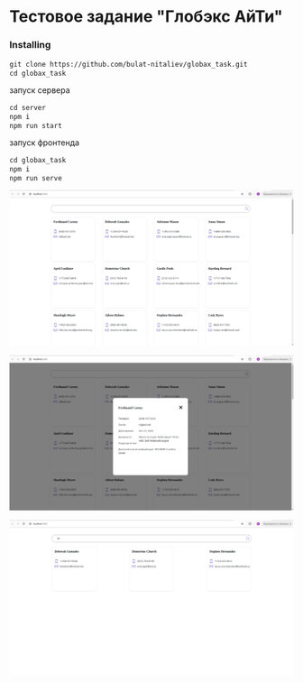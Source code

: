 # Тестовое задание "Глобэкс АйТи"

### Installing

```
git clone https://github.com/bulat-nitaliev/globax_task.git
cd globax_task
```

запуск сервера

```
cd server
npm i
npm run start
```

запуск фронтенда

```
cd globax_task
npm i
npm run serve
```

![alt text](main.png)

![alt text](card.png)

![alt text](filter.png)
